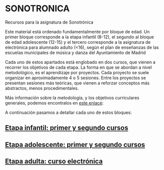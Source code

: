 # SONOTRONICA
Recursos para la asignatura de Sonotrónica

Este material está ordenado fundamentalmente por bloque de edad. Un primer bloque corresponde a la etapa infantil (8-12), el segundo al bloque de edad adolescente (12-15) y el tercero corresponde a la asignatura de electrónica para alumnado adulto (<16), según el plan de enseñanzas de las escuelas municipales de música y danza del Ayuntamiento de Madrid

Cada uno de estos apartados está englobado en dos cursos, que vienen a recorrer los objetivos de cada etapa. 
La forma en que se abordan a nivel metodológico, es el aprendizaje por proyectos. Cada proyecto se suele organizar en aproximadamente 4 o 5 sesiones. Entre los proyectos se presentan sesiones más teóricas, que vienen a reforzar conceptos más abstractos, menos procedimentales. 

Más información sobre la metodología, y los objetivos curriculares generales, podemos encontralos en [este enlace](prologo.md): 

A continuación pasamos a detallar cada uno de estos bloques: 

## [Etapa infantil: primer y segundo cursos](primera-etapa/Indice.md)

## [Etapa adolescente: primer y segundo cursos](segunda-etapa/indice.md)

## [Etapa adulta: curso electrónica](etapa-adulta/indice.md)